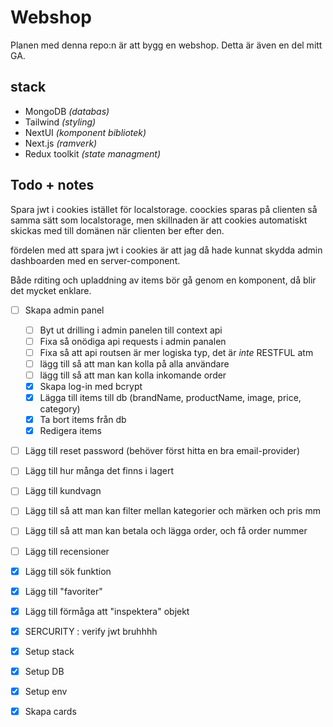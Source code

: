 # Webshop

Planen med denna repo:n är att bygg en webshop. Detta är även en del mitt GA.

## stack

- MongoDB _(databas)_
- Tailwind _(styling)_
- NextUI _(komponent bibliotek)_
- Next.js _(ramverk)_
- Redux toolkit _(state managment)_

## Todo + notes

Spara jwt i cookies istället för localstorage. coockies sparas på clienten så samma sätt som localstorage, men skillnaden är att cookies automatiskt skickas med till domänen när clienten ber efter den.

fördelen med att spara jwt i cookies är att jag då hade kunnat skydda admin dashboarden med en server-component.

Både rditing och upladdning av items bör gå genom en komponent, då blir det mycket enklare.

- [ ] Skapa admin panel

  - [ ] Byt ut drilling i admin panelen till context api
  - [ ] Fixa så onödiga api requests i admin panalen
  - [ ] Fixa så att api routsen är mer logiska typ, det är _inte_ RESTFUL atm
  - [ ] lägg till så att man kan kolla på alla användare
  - [ ] lägg till så att man kan kolla inkomande order
  - [x] Skapa log-in med bcrypt
  - [x] Lägga till items till db (brandName, productName, image, price, category)
  - [x] Ta bort items från db
  - [x] Redigera items

- [ ] Lägg till reset password (behöver först hitta en bra email-provider)
- [ ] Lägg till hur många det finns i lagert
- [ ] Lägg till kundvagn
- [ ] Lägg till så att man kan filter mellan kategorier och märken och pris mm
- [ ] Lägg till så att man kan betala och lägga order, och få order nummer
- [ ] Lägg till recensioner
- [x] Lägg till sök funktion
- [x] Lägg till "favoriter"
- [x] Lägg till förmåga att "inspektera" objekt
- [x] SERCURITY : verify jwt bruhhhh

- [x] Setup stack
- [x] Setup DB
- [x] Setup env
- [x] Skapa cards
